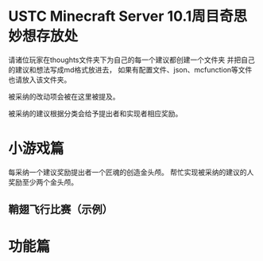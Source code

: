 USTC Minecraft Server 10.1周目奇思妙想存放处
====

请诸位玩家在thoughts文件夹下为自己的每一个建议都创建一个文件夹
并把自己的建议和想法写成md格式放进去，
如果有配置文件、json、mcfunction等文件也请放入该文件夹。

被采纳的改动项会被在这里被提及。

被采纳的建议根据分类会给予提出者和实现者相应奖励。

# 小游戏篇
每采纳一个建议奖励提出者一个匠魂的创造金头颅。
帮忙实现被采纳的建议的人奖励至少两个金头颅。

## 鞘翅飞行比赛（示例）


# 功能篇